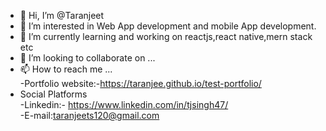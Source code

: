 - 👋 Hi, I’m @Taranjeet
- 👀 I’m interested in Web App development and mobile App development.
- 🌱 I’m currently learning and working on reactjs,react native,mern stack etc
- 💞️ I’m looking to collaborate on ...
- 📫 How to reach me ...<br />
 -Portfolio website:-https://taranjee.github.io/test-portfolio/ <br/>
 - Social Platforms<br />
  -Linkedin:- https://www.linkedin.com/in/tjsingh47/<br />
  -E-mail:taranjeets120@gmail.com
<!---
TARANjee/TARANjee is a ✨ special ✨ repository because its `README.md` (this file) appears on your GitHub profile.
You can click the Preview link to take a look at your changes.
--->
